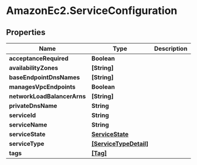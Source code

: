 # AmazonEc2.ServiceConfiguration

## Properties

Name | Type | Description | Notes
------------ | ------------- | ------------- | -------------
**acceptanceRequired** | **Boolean** |  | [optional] 
**availabilityZones** | **[String]** |  | [optional] 
**baseEndpointDnsNames** | **[String]** |  | [optional] 
**managesVpcEndpoints** | **Boolean** |  | [optional] 
**networkLoadBalancerArns** | **[String]** |  | [optional] 
**privateDnsName** | **String** |  | [optional] 
**serviceId** | **String** |  | [optional] 
**serviceName** | **String** |  | [optional] 
**serviceState** | [**ServiceState**](ServiceState.md) |  | [optional] 
**serviceType** | [**[ServiceTypeDetail]**](ServiceTypeDetail.md) |  | [optional] 
**tags** | [**[Tag]**](Tag.md) |  | [optional] 


